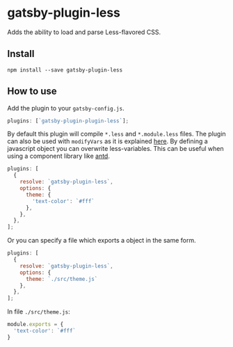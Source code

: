 # gatsby-plugin-less

Adds the ability to load and parse Less-flavored CSS.

## Install

`npm install --save gatsby-plugin-less`

## How to use

Add the plugin to your `gatsby-config.js`.

```javascript
plugins: [`gatsby-plugin-plugin-less`];
```

By default this plugin will compile `*.less` and `*.module.less` files. The plugin can also be used with `modifyVars` as it is explained [here](http://lesscss.org/usage/). By defining a javascript object you can overwrite less-variables. This can be useful when using a component library like [antd](https://ant.design/docs/react/introduce).

```javascript
plugins: [
  {
    resolve: `gatsby-plugin-less`,
    options: {
      theme: {
        'text-color': `#fff`
      },
    },
  },
];
```

Or you can specify a file which exports a object in the same form.

```javascript
plugins: [
  {
    resolve: `gatsby-plugin-less`,
    options: {
      theme: `./src/theme.js`
    },
  },
];
```

In file `./src/theme.js`:
```javascript
module.exports = {
  'text-color': `#fff`
}
```
